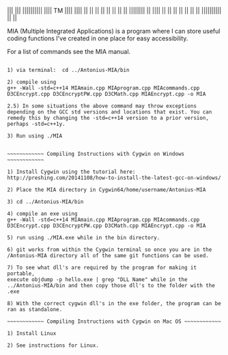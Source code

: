  
|||      |||  ||||||||||      ||||     TM
||||    ||||      ||         ||  ||
|| ||  || ||      ||        ||||||||
||  ||||  ||      ||       ||      ||
||   ||   ||  ||||||||||  ||        ||


MIA (Multiple Integrated Applications) is a program where I can store 
useful coding functions I've created in one place for easy accessibility.

For a list of commands see the MIA manual.


 ~~~~~~~~~~~~ Compiling Instructions with Cygwin on Linux ~~~~~~~~~~~~

1) via terminal:  cd ../Antonius-MIA/bin

2) compile using 
g++ -Wall -std=c++14 MIAmain.cpp MIAprogram.cpp MIAcommands.cpp D3CEncrypt.cpp D3CEncryptPW.cpp D3CMath.cpp MIAEncrypt.cpp -o MIA

2.5) In some situations the above command may throw exceptions depending on the GCC std versions and locations that exist. You can remedy this by changing the -std=c++14 version to a prior version, perhaps -std=c++1y.

3) Run using ./MIA


 ~~~~~~~~~~~~ Compiling Instructions with Cygwin on Windows ~~~~~~~~~~~~

1) Install Cygwin using the tutorial here: 
http://preshing.com/20141108/how-to-install-the-latest-gcc-on-windows/

2) Place the MIA directory in Cygwin64/home/username/Antonius-MIA

3) cd ../Antonius-MIA/bin

4) compile an exe using 
g++ -Wall -std=c++14 MIAmain.cpp MIAprogram.cpp MIAcommands.cpp D3CEncrypt.cpp D3CEncryptPW.cpp D3CMath.cpp MIAEncrypt.cpp -o MIA

5) run using ./MIA.exe while in the bin directory.

6) git works from within the Cygwin terminal so once you are in the 
/Antonius-MIA directory all of the same git functions can be used.

7) To see what dll's are required by the program for making it portable,
execute objdump -p hello.exe | grep "DLL Name" while in the 
../Antonius-MIA/bin and then copy those dll's to the folder with the .exe

8) With the correct cygwin dll's in the exe folder, the program can be ran as standalone.

 ~~~~~~~~~~~~ Compiling Instructions with Cygwin on Mac OS ~~~~~~~~~~~~

1) Install Linux

2) See instructions for Linux.
